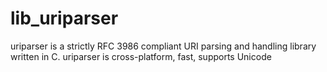 # lib_uriparser
uriparser is a strictly RFC 3986 compliant URI parsing and handling library written in C. uriparser is cross-platform, fast, supports Unicode
